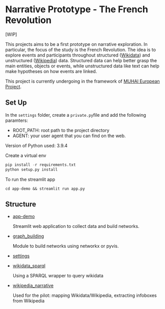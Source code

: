 # Narrative Prototype - The French Revolution

[WIP]

This projects aims to be a first prototype on narrative exploration. In particular, the focus of the study is the French Revolution. The idea is to explore events and participants throughout structured ([Wikidata](https://www.wikidata.org)) and unstructured ([Wikipedia](https://www.wikipedia.org)) data. Structured data can help better grasp the main entities, objects or events, while unstructured data like text can help make hypotheses on how events are linked.

This project is currently undergoing in the framework of [MUHAI European Project](https://www.muhai.org/). 

## Set Up

In the `settings` folder, create a `private.py`file and add the following paramters:
* ROOT_PATH: root path to the project directory
* AGENT: your user agent that you can find on the web.


Version of Python used: 3.9.4

Create a virtual env
```python
pip install -r requirements.txt
python setup.py install
```


To run the streamlit app

```
cd app-demo && streamlit run app.py
```


## Structure

- [app-demo](./app-demo)

  Streamlit web application to collect data and build networks.

- [graph_building](./graph_building)

  Module to build networks using networkx or pyvis.

- [settings](./settings)

- [wikidata_sparql](./wikidata_sparql) 
  
  Using a SPARQL wrapper to query wikidata

- [wikipedia_narrative](./wikipedia_narrative)

    Used for the pilot: mapping Wikidata/Wikipedia, extracting infoboxes from Wikipedia
  
